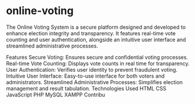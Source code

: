 ﻿# online-voting
 The Online Voting System is a secure platform designed and developed to enhance election integrity and transparency. It features real-time vote counting and user authentication, alongside an intuitive user interface and streamlined administrative processes.

Features
Secure Voting: Ensures secure and confidential voting processes.
Real-time Vote Counting: Displays vote counts in real time for transparency.
User Authentication: Verifies user identity to prevent fraudulent voting.
Intuitive User Interface: Easy-to-use interface for both voters and administrators.
Streamlined Administrative Processes: Simplifies election management and result tabulation.
Technologies Used
HTML
CSS
JavaScript
PHP
MySQL
XAMPP
Contribu
